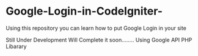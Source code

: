 # Google-Login-in-CodeIgniter-
Using this repository you can learn how to put Google Login in your site

Still Under Development Will Complete it soon........
Using Google API PHP Libarary
